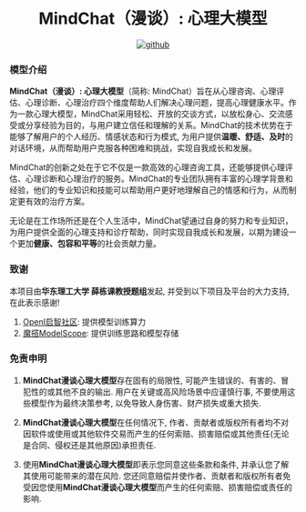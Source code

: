 <h1 align="center">MindChat（漫谈）: 心理大模型</h1>
<p align="center">

<p align="center">
<a href="https://github.com/X-D-Lab/MindChat"><img src="https://img.shields.io/badge/GitHub-24292e" alt="github"></a>
</p> 

### 模型介绍

**MindChat（漫谈）: 心理大模型**（简称: MindChat）旨在从心理咨询、心理评估、心理诊断、心理治疗四个维度帮助人们解决心理问题，提高心理健康水平。作为一款心理大模型，MindChat采用轻松、开放的交谈方式，以放松身心、交流感受或分享经验为目的，与用户建立信任和理解的关系。MindChat的技术优势在于能够了解用户的个人经历、情感状态和行为模式, 为用户提供**温暖、舒适、及时**的对话环境，从而帮助用户克服各种困难和挑战，实现自我成长和发展。

MindChat的创新之处在于它不仅是一款高效的心理咨询工具，还能够提供心理评估、心理诊断和心理治疗的服务。MindChat的专业团队拥有丰富的心理学背景和经验，他们的专业知识和技能可以帮助用户更好地理解自己的情感和行为，从而制定更有效的治疗方案。

无论是在工作场所还是在个人生活中，MindChat望通过自身的努力和专业知识，为用户提供全面的心理支持和诊疗帮助，同时实现自我成长和发展，以期为建设一个更加**健康、包容和平等**的社会贡献力量。

### 致谢

本项目由**华东理工大学 薛栋课教授题组**发起, 并受到以下项目及平台的大力支持, 在此表示感谢!

1. [OpenI启智社区](https://openi.pcl.ac.cn/): 提供模型训练算力
2. [魔搭ModelScope](https://modelscope.cn/home): 提供训练思路和模型存储

### 免责申明

1. **MindChat漫谈心理大模型**存在固有的局限性, 可能产生错误的、有害的、冒犯性的或其他不良的输出. 用户在关键或高风险场景中应谨慎行事, 不要使用这些模型作为最终决策参考, 以免导致人身伤害、财产损失或重大损失. 

2. **MindChat漫谈心理大模型**在任何情况下, 作者、贡献者或版权所有者均不对因软件或使用或其他软件交易而产生的任何索赔、损害赔偿或其他责任(无论是合同、侵权还是其他原因)承担责任.

3. 使用**MindChat漫谈心理大模型**即表示您同意这些条款和条件, 并承认您了解其使用可能带来的潜在风险. 您还同意赔偿并使作者、贡献者和版权所有者免受因您使用**MindChat漫谈心理大模型**而产生的任何索赔、损害赔偿或责任的影响.

